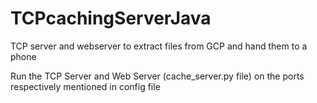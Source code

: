 # TCPcachingServerJava
TCP server and webserver to extract files from GCP and hand them to a phone

Run the TCP Server and Web Server (cache_server.py file) on the ports respectively mentioned in config file
